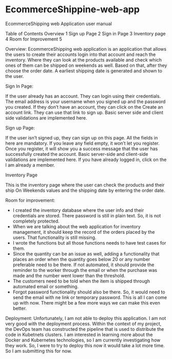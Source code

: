 # EcommerceShippine-web-app

EcommerceShipping web Application user manual


Table of Contents
Overview	1
Sign up Page	2
Sign in Page	3
Inventory page	4
Room for Improvement	5


Overview:
EcommerceShipping web application is an application that allows the users to create their accounts login into that account and reach the inventory. Where they can look at the products available and check which ones of them can be shipped on weekends as well. Based on that, after they choose the order date. A earliest shipping date is generated and shown to the user. 




Sign In Page:
 
If the user already has an account. They can login using their credentials. The email address is your username when you signed up and the password you created. If they don’t have an account, they can click on the Create an account link. They can use that link to sign up. Basic server side and client side validations are implemented here.










Sign up Page:
 

If the user isn’t signed up, they can sign up on this page. All the fields in here are mandatory. If you leave any field empty, it won’t let you register. Once you register, it will show you a success message that the user has successfully created the account. Basic server-side and client-side validations are implemented here. If you have already logged in, click on the I am already a member. 









Inventory Page
 
This is the inventory page where the user can check the products and their ship On Weekends values and the shipping date by entering the order date. 

















Room for improvement:
-	I created the inventory database where the user info and their credentials are stored. There password is still in plain text. So, it is not completely protected. 
-	When we are talking about the web application for inventory management, it should keep the record of the orders placed by the users. That functionality is still missing.
-	I wrote the functions but all those functions needs to have test cases for them.
-	Since the quantity can be an issue as well, adding a functionality that places an order when the quantity goes below 20 or any number preferable need to be there. If not automated, it should provide the reminder to the worker through the email or when the purchase was made and the number went lower than the threshold. 
-	The customers need to be told when the item is shipped through automated email or something. 
-	Forgot password functionality should also be there. So, it would need to send the email with ne link or temporary password. 
This is all I can come up with now.  There might be a few more ways we can make this even better. 

Deployment:
Unfortunately, I am not able to deploy this application. I am not very good with the deployment process. Within the context of my project, the DevOps team has constructed the pipeline that is used to distribute the code in Kubetnets clusters. I am interested in learning more about the Docker and Kubernetes technologies, so I am currently investigating how they work. So, I were to try to deploy this now it would take a lot more time. So I am submitting this for now. 
